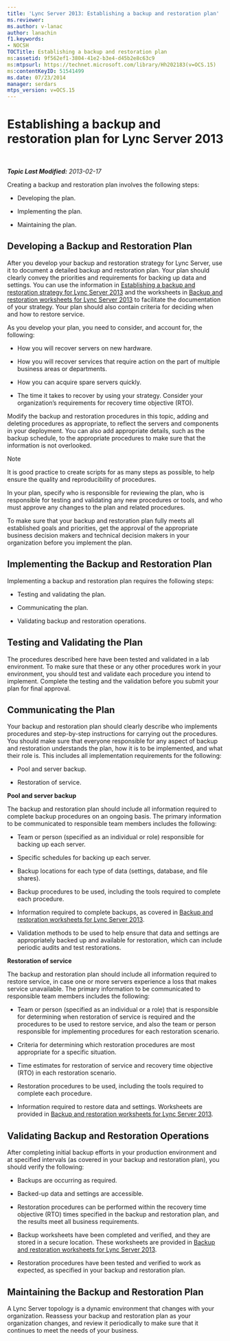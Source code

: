 ```yaml
---
title: 'Lync Server 2013: Establishing a backup and restoration plan'
ms.reviewer: 
ms.author: v-lanac
author: lanachin
f1.keywords:
- NOCSH
TOCTitle: Establishing a backup and restoration plan
ms:assetid: 9f562ef1-3804-41e2-b3e4-d45b2e8c63c9
ms:mtpsurl: https://technet.microsoft.com/library/Hh202183(v=OCS.15)
ms:contentKeyID: 51541499
ms.date: 07/23/2014
manager: serdars
mtps_version: v=OCS.15
---
```


<div data-xmlns="http://www.w3.org/1999/xhtml">

<div class="topic" data-xmlns="http://www.w3.org/1999/xhtml" data-msxsl="urn:schemas-microsoft-com:xslt" data-cs="http://msdn.microsoft.com/">

<div data-asp="http://msdn2.microsoft.com/asp">

# Establishing a backup and restoration plan for Lync Server 2013

</div>

<div id="mainSection">

<div id="mainBody">

<span> </span>

_**Topic Last Modified:** 2013-02-17_

Creating a backup and restoration plan involves the following steps:

  - Developing the plan.

  - Implementing the plan.

  - Maintaining the plan.

<div>

## Developing a Backup and Restoration Plan

After you develop your backup and restoration strategy for Lync Server, use it to document a detailed backup and restoration plan. Your plan should clearly convey the priorities and requirements for backing up data and settings. You can use the information in [Establishing a backup and restoration strategy for Lync Server 2013](lync-server-2013-establishing-a-backup-and-restoration-strategy.md) and the worksheets in [Backup and restoration worksheets for Lync Server 2013](lync-server-2013-backup-and-restoration-worksheets.md) to facilitate the documentation of your strategy. Your plan should also contain criteria for deciding when and how to restore service.

As you develop your plan, you need to consider, and account for, the following:

  - How you will recover servers on new hardware.

  - How you will recover services that require action on the part of multiple business areas or departments.

  - How you can acquire spare servers quickly.

  - The time it takes to recover by using your strategy. Consider your organization’s requirements for recovery time objective (RTO).

Modify the backup and restoration procedures in this topic, adding and deleting procedures as appropriate, to reflect the servers and components in your deployment. You can also add appropriate details, such as the backup schedule, to the appropriate procedures to make sure that the information is not overlooked.

<div>


> [!NOTE]  
> It is good practice to create scripts for as many steps as possible, to help ensure the quality and reproducibility of procedures.



</div>

In your plan, specify who is responsible for reviewing the plan, who is responsible for testing and validating any new procedures or tools, and who must approve any changes to the plan and related procedures.

To make sure that your backup and restoration plan fully meets all established goals and priorities, get the approval of the appropriate business decision makers and technical decision makers in your organization before you implement the plan.

</div>

<div>

## Implementing the Backup and Restoration Plan

Implementing a backup and restoration plan requires the following steps:

  - Testing and validating the plan.

  - Communicating the plan.

  - Validating backup and restoration operations.

<div>

## Testing and Validating the Plan

The procedures described here have been tested and validated in a lab environment. To make sure that these or any other procedures work in your environment, you should test and validate each procedure you intend to implement. Complete the testing and the validation before you submit your plan for final approval.

</div>

<div>

## Communicating the Plan

Your backup and restoration plan should clearly describe who implements procedures and step-by-step instructions for carrying out the procedures. You should make sure that everyone responsible for any aspect of backup and restoration understands the plan, how it is to be implemented, and what their role is. This includes all implementation requirements for the following:

  - Pool and server backup.

  - Restoration of service.

**Pool and server backup**

The backup and restoration plan should include all information required to complete backup procedures on an ongoing basis. The primary information to be communicated to responsible team members includes the following:

  - Team or person (specified as an individual or role) responsible for backing up each server.

  - Specific schedules for backing up each server.

  - Backup locations for each type of data (settings, database, and file shares).

  - Backup procedures to be used, including the tools required to complete each procedure.

  - Information required to complete backups, as covered in [Backup and restoration worksheets for Lync Server 2013](lync-server-2013-backup-and-restoration-worksheets.md).

  - Validation methods to be used to help ensure that data and settings are appropriately backed up and available for restoration, which can include periodic audits and test restorations.

**Restoration of service**

The backup and restoration plan should include all information required to restore service, in case one or more servers experience a loss that makes service unavailable. The primary information to be communicated to responsible team members includes the following:

  - Team or person (specified as an individual or a role) that is responsible for determining when restoration of service is required and the procedures to be used to restore service, and also the team or person responsible for implementing procedures for each restoration scenario.

  - Criteria for determining which restoration procedures are most appropriate for a specific situation.

  - Time estimates for restoration of service and recovery time objective (RTO) in each restoration scenario.

  - Restoration procedures to be used, including the tools required to complete each procedure.

  - Information required to restore data and settings. Worksheets are provided in [Backup and restoration worksheets for Lync Server 2013](lync-server-2013-backup-and-restoration-worksheets.md).

</div>

<div>

## Validating Backup and Restoration Operations

After completing initial backup efforts in your production environment and at specified intervals (as covered in your backup and restoration plan), you should verify the following:

  - Backups are occurring as required.

  - Backed-up data and settings are accessible.

  - Restoration procedures can be performed within the recovery time objective (RTO) times specified in the backup and restoration plan, and the results meet all business requirements.

  - Backup worksheets have been completed and verified, and they are stored in a secure location. These worksheets are provided in [Backup and restoration worksheets for Lync Server 2013](lync-server-2013-backup-and-restoration-worksheets.md).

  - Restoration procedures have been tested and verified to work as expected, as specified in your backup and restoration plan.

</div>

</div>

<div>

## Maintaining the Backup and Restoration Plan

A Lync Server topology is a dynamic environment that changes with your organization. Reassess your backup and restoration plan as your organization changes, and review it periodically to make sure that it continues to meet the needs of your business.

</div>

</div>

<span> </span>

</div>

</div>

</div>

